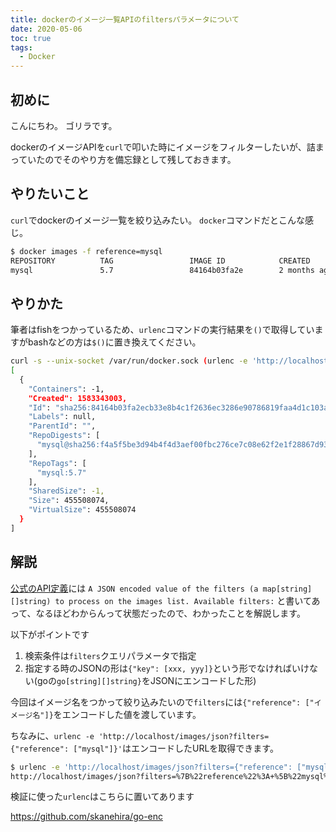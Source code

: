 ```yaml
---
title: dockerのイメージ一覧APIのfiltersパラメータについて
date: 2020-05-06
toc: true
tags: 
  - Docker
---
```


## 初めに
こんにちわ。
ゴリラです。

dockerのイメージAPIを`curl`で叩いた時にイメージをフィルターしたいが、詰まっていたのでそのやり方を備忘録として残しておきます。

## やりたいこと
`curl`でdockerのイメージ一覧を絞り込みたい。
`docker`コマンドだとこんな感じ。

```sh
$ docker images -f reference=mysql
REPOSITORY          TAG                 IMAGE ID            CREATED             SIZE
mysql               5.7                 84164b03fa2e        2 months ago        456MB
```

## やりかた
筆者はfishをつかっているため、`urlenc`コマンドの実行結果を`()`で取得していますがbashなどの方は`$()`に置き換えてください。

```sh
curl -s --unix-socket /var/run/docker.sock (urlenc -e 'http://localhost/images/json?filters={"reference": ["mysql"]}') | jq
[
  {
    "Containers": -1,
    "Created": 1583343003,
    "Id": "sha256:84164b03fa2ecb33e8b4c1f2636ec3286e90786819faa4d1c103ae147824196a",
    "Labels": null,
    "ParentId": "",
    "RepoDigests": [
      "mysql@sha256:f4a5f5be3d94b4f4d3aef00fbc276ce7c08e62f2e1f28867d930deb73a314c58"
    ],
    "RepoTags": [
      "mysql:5.7"
    ],
    "SharedSize": -1,
    "Size": 455508074,
    "VirtualSize": 455508074
  }
]
```

## 解説
[公式のAPI定義](https://docs.docker.com/engine/api/v1.40/#operation/ImageList)には
`A JSON encoded value of the filters (a map[string][]string) to process on the images list. Available filters:`
と書いてあって、なるほどわからんって状態だったので、わかったことを解説します。

以下がポイントです

1. 検索条件は`filters`クエリパラメータで指定
2. 指定する時のJSONの形は`{"key": [xxx, yyy]}`という形でなければいけない(goの`go[string][]string}`をJSONにエンコードした形)

今回はイメージ名をつかって絞り込みたいので`filters`には`{"reference": ["イメージ名"]}`をエンコードした値を渡しています。

ちなみに、`urlenc -e 'http://localhost/images/json?filters={"reference": ["mysql"]}'`はエンコードしたURLを取得できます。

```sh
$ urlenc -e 'http://localhost/images/json?filters={"reference": ["mysql"]}'
http://localhost/images/json?filters=%7B%22reference%22%3A+%5B%22mysql%22%5D%7D
```

検証に使った`urlenc`はこちらに置いてあります

https://github.com/skanehira/go-enc
